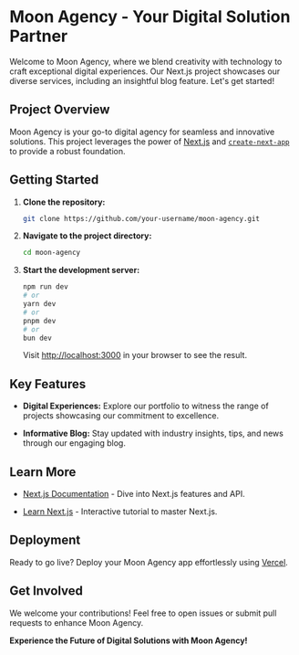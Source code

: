 # Moon Agency - Your Digital Solution Partner

Welcome to Moon Agency, where we blend creativity with technology to craft exceptional digital experiences. Our Next.js project showcases our diverse services, including an insightful blog feature. Let's get started!

## Project Overview

Moon Agency is your go-to digital agency for seamless and innovative solutions. This project leverages the power of [Next.js](https://nextjs.org/) and [`create-next-app`](https://github.com/vercel/next.js/tree/canary/packages/create-next-app) to provide a robust foundation.

## Getting Started

1. **Clone the repository:**

    ```bash
    git clone https://github.com/your-username/moon-agency.git
    ```

2. **Navigate to the project directory:**

    ```bash
    cd moon-agency
    ```

3. **Start the development server:**

    ```bash
    npm run dev
    # or
    yarn dev
    # or
    pnpm dev
    # or
    bun dev
    ```

    Visit [http://localhost:3000](http://localhost:3000) in your browser to see the result.

## Key Features

- **Digital Experiences:** Explore our portfolio to witness the range of projects showcasing our commitment to excellence.

- **Informative Blog:** Stay updated with industry insights, tips, and news through our engaging blog.

## Learn More

- [Next.js Documentation](https://nextjs.org/docs) - Dive into Next.js features and API.

- [Learn Next.js](https://nextjs.org/learn) - Interactive tutorial to master Next.js.

## Deployment

Ready to go live? Deploy your Moon Agency app effortlessly using [Vercel](https://vercel.com/).

## Get Involved

We welcome your contributions! Feel free to open issues or submit pull requests to enhance Moon Agency.

**Experience the Future of Digital Solutions with Moon Agency!**
